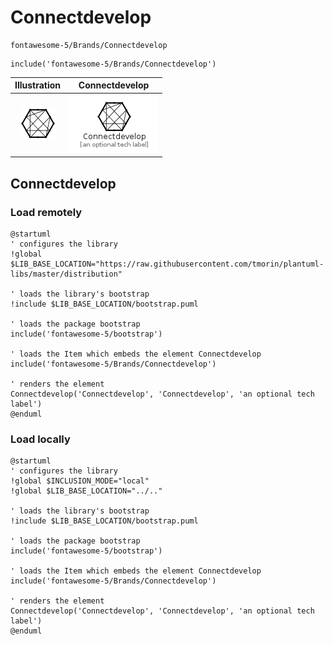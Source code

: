 # Connectdevelop


```text
fontawesome-5/Brands/Connectdevelop
```

```text
include('fontawesome-5/Brands/Connectdevelop')
```



| Illustration | Connectdevelop |
| :---: | :---: |
| ![illustration for Illustration](../../fontawesome-5/Brands/Connectdevelop.png) | ![illustration for Connectdevelop](../../fontawesome-5/Brands/Connectdevelop.Local.png) |




## Connectdevelop

### Load remotely
```plantuml
@startuml
' configures the library
!global $LIB_BASE_LOCATION="https://raw.githubusercontent.com/tmorin/plantuml-libs/master/distribution"

' loads the library's bootstrap
!include $LIB_BASE_LOCATION/bootstrap.puml

' loads the package bootstrap
include('fontawesome-5/bootstrap')

' loads the Item which embeds the element Connectdevelop
include('fontawesome-5/Brands/Connectdevelop')

' renders the element
Connectdevelop('Connectdevelop', 'Connectdevelop', 'an optional tech label')
@enduml
```

### Load locally
```plantuml
@startuml
' configures the library
!global $INCLUSION_MODE="local"
!global $LIB_BASE_LOCATION="../.."

' loads the library's bootstrap
!include $LIB_BASE_LOCATION/bootstrap.puml

' loads the package bootstrap
include('fontawesome-5/bootstrap')

' loads the Item which embeds the element Connectdevelop
include('fontawesome-5/Brands/Connectdevelop')

' renders the element
Connectdevelop('Connectdevelop', 'Connectdevelop', 'an optional tech label')
@enduml
```

